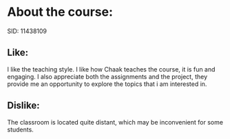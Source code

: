 # About the course:
SID: 11438109

## Like: 
I like the teaching style. I like how Chaak teaches the course, it is fun and engaging. I also appreciate both the assignments and the project, they provide me an opportunity to explore the topics that i am interested in. 

## Dislike: 
The classroom is located quite distant, which may be inconvenient for some students.